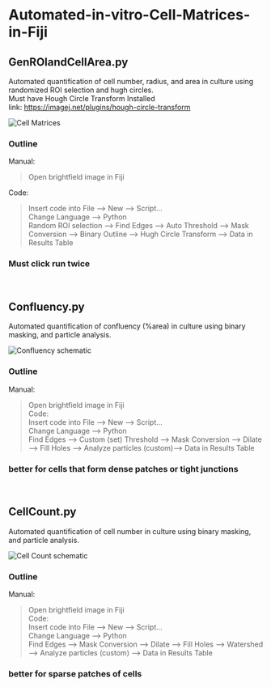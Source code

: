 # Automated-in-vitro-Cell-Matrices-in-Fiji #

## GenROIandCellArea.py

Automated quantification of cell number, radius, and area in culture using randomized ROI selection and hugh circles. 
<br />
Must have Hough Circle Transform Installed <br />
link: https://imagej.net/plugins/hough-circle-transform
<br />

![Cell Matrices](https://user-images.githubusercontent.com/88243822/212144545-cd672258-93de-40a4-9759-9a825b085531.png)
<br />
### Outline
Manual: <br />
> Open brightfield image in Fiji
  
Code: <br />
> Insert code into File --> New --> Script... <br />
> Change Language --> Python <br />
> Random ROI selection --> Find Edges --> Auto Threshold --> Mask Conversion --> Binary Outline --> Hugh Circle Transform --> Data in Results Table <br />

### Must click run twice
<br />

## Confluency.py
Automated quantification of confluency (%area) in culture using binary masking, and particle analysis.
<br />

![Confluency schematic](https://user-images.githubusercontent.com/88243822/227949364-5429a69c-b34e-49be-bb66-069a4d45134d.png)
<br />
###  Outline
Manual: <br />
> Open brightfield image in Fiji <br />
Code: <br />
> Insert code into File --> New --> Script... <br />
> Change Language --> Python <br />
> Find Edges --> Custom (set) Threshold --> Mask Conversion --> Dilate --> Fill Holes --> Analyze particles (custom)--> Data in Results Table <br />

### better for cells that form dense patches or tight junctions
<br />

## CellCount.py
Automated quantification of cell number in culture using binary masking, and particle analysis.
<br />

![Cell Count schematic](https://user-images.githubusercontent.com/88243822/227957937-d8402c27-e8b4-455a-a5dd-464b4513df68.png)
<br />
###  Outline
Manual: <br />
> Open brightfield image in Fiji <br />
Code: <br />
> Insert code into File --> New --> Script... <br />
> Change Language --> Python <br />
> Find Edges --> Mask Conversion --> Dilate --> Fill Holes --> Watershed --> Analyze particles (custom) --> Data in Results Table <br />

### better for sparse patches of cells
